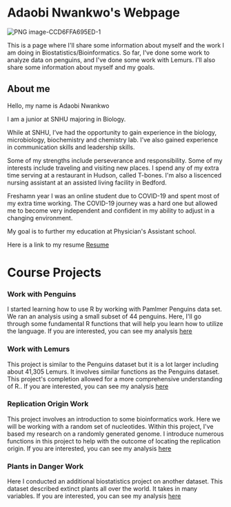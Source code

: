 # Adaobi Nwankwo's Webpage

![PNG image-CCD6FFA695ED-1](https://user-images.githubusercontent.com/122034814/231779291-9fdb245a-33af-46e5-bfd1-cefd343c750f.png)


This is a page where I'll share some information about myself and the work I am doing in Biostatistics/Bioinformatics. So far, I've done some work to analyze data on penguins, and I've done some work with Lemurs. I'll also share some information about myself and my goals. 

## About me
Hello, my name is Adaobi Nwankwo

I am a junior at SNHU majoring in Biology.

While at SNHU, I’ve had the opportunity to gain experience in the biology, microbiology, biochemistry and chemistry lab. I’ve also gained experience in communication skills and leadership skills.

Some of my strengths include perseverance and responsibility. Some of my interests include traveling and visiting new places. I spend any of my extra time serving at a restaurant in Hudson, called T-bones. I'm also a liscenced nursing assistant at an assisted living facility in Bedford. 

Freshamn year I was an online student due to COVID-19 and spent most of my extra time working. The COVID-19 journey was a hard one but allowed me to become very independent and confident in my ability to adjust in a changing environment. 

My goal is to further my education at Physician's Assistant school. 

Here is a link to my resume [Resume](https://github.com/adaobin/adaobin.github.io/files/11052777/Resume.Final.docx)

# Course Projects

### Work with Penguins

I started learning how to use R by working with Pamlmer Penguins data set. We ran an analysis using a small subset of 44 penguins. Here, I'll go through some fundamental R functions that will help you learn how to utilize the language. If you are interested, you can see my analysis [here](https://adaobin.github.io/BiostatisticsAnalysis/PenguinAnalysis.html)

### Work with Lemurs
This project is similar to the Penguins dataset but it is a lot larger including about 41,305 Lemurs. It involves similar functions as the Penguins dataset. This project's completion allowed for a more comprehensive understanding of R.. If you are interested, you can see my analysis [here](https://adaobin.github.io/BiostatisticsAnalysis/Lemurs.html)

### Replication Origin Work
This project involves an introduction to some bioinformatics work. Here we will be working with a random set of nucleotides. Within this project, I've based my research on a randomly generated genome. I introduce numerous functions in this project to help with the outcome of locating the replication origin. If you are interested, you can see my analysis [here](https://agmath.github.io/BIO4ST1_Group2/Replication_Adaobi_Nwankwo.html)

### Plants in Danger Work
Here I conducted an additional biostatistics project on another dataset. This dataset described extinct plants all over the world. It takes in many variables. If you are interested, you can see my analysis [here](https://agmath.github.io/BIO4ST1_Group2/Plants_in_danger.qmd.html)
